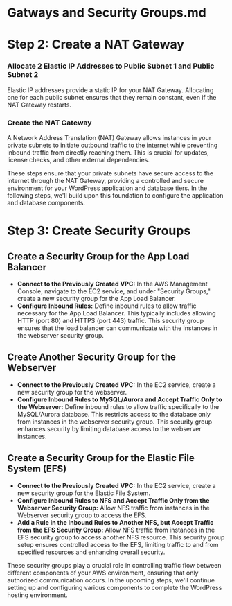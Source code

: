 # Gatways and Security Groups.md
# Step 2: Create a NAT Gateway
### Allocate 2 Elastic IP Addresses to Public Subnet 1 and Public Subnet 2
Elastic IP addresses provide a static IP for your NAT Gateway. Allocating one for each public subnet ensures that they remain constant, even if the NAT Gateway restarts.
### Create the NAT Gateway
A Network Address Translation (NAT) Gateway allows instances in your private subnets to initiate outbound traffic to the internet while preventing inbound traffic from directly reaching them. This is crucial for updates, license checks, and other external dependencies.

These steps ensure that your private subnets have secure access to the internet through the NAT Gateway, providing a controlled and secure environment for your WordPress application and database tiers. In the following steps, we'll build upon this foundation to configure the application and database components.

# Step 3: Create Security Groups
## Create a Security Group for the App Load Balancer
-	**Connect to the Previously Created VPC:** In the AWS Management Console, navigate to the EC2 service, and under "Security Groups," create a new security group for the App Load Balancer.
-	**Configure Inbound Rules:** Define inbound rules to allow traffic necessary for the App Load Balancer. This typically includes allowing HTTP (port 80) and HTTPS (port 443) traffic.
This security group ensures that the load balancer can communicate with the instances in the webserver security group.
## Create Another Security Group for the Webserver
-	**Connect to the Previously Created VPC:** In the EC2 service, create a new security group for the webserver.
-	**Configure Inbound Rules to MySQL/Aurora and Accept Traffic Only to the Webserver:** Define inbound rules to allow traffic specifically to the MySQL/Aurora database. This restricts access to the database only from instances in the webserver security group.
This security group enhances security by limiting database access to the webserver instances.
## Create a Security Group for the Elastic File System (EFS)
-	**Connect to the Previously Created VPC:** In the EC2 service, create a new security group for the Elastic File System.
-	**Configure Inbound Rules to NFS and Accept Traffic Only from the Webserver Security Group:** Allow NFS traffic from instances in the Webserver security group to access the EFS.
-	**Add a Rule in the Inbound Rules to Another NFS, but Accept Traffic from the EFS Security Group:** Allow NFS traffic from instances in the EFS security group to access another NFS resource.
This security group setup ensures controlled access to the EFS, limiting traffic to and from specified resources and enhancing overall security.

These security groups play a crucial role in controlling traffic flow between different components of your AWS environment, ensuring that only authorized communication occurs. In the upcoming steps, we'll continue setting up and configuring various components to complete the WordPress hosting environment.
